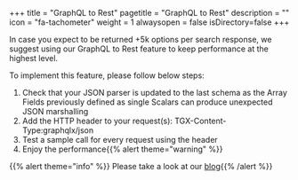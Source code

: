 +++
title = "GraphQL to Rest"
pagetitle = "GraphQL to Rest"
description = ""
icon = "fa-tachometer"
weight = 1
alwaysopen = false
isDirectory=false
+++


In case you expect to be returned +5k options per search response, we suggest using our GraphQL to Rest feature to keep performance at the highest level.

To implement this feature, please follow below steps:

1. Check that your JSON parser is updated to the last schema as the Array Fields previously defined as single Scalars can produce unexpected JSON marshalling
2. Add the HTTP header to your request(s): TGX-Content-Type:graphqlx/json
3. Test a sample call for every request using the header
4. Enjoy the performance{{% alert theme="warning" %}}

{{% alert theme="info" %}} Please take a look at our [blog](https://blog.travelgatex.com/blog/how-to-improve-graphql-performance/){{% /alert %}}
